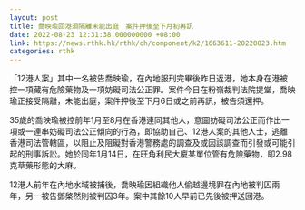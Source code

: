 ```yaml
---
layout: post
title: 喬映瑜回港須隔離未能出庭　案件押後至下月初再訊
date: 2022-08-23 12:31:38.000000000 +08:00
link: https://news.rthk.hk/rthk/ch/component/k2/1663611-20220823.htm
categories: rthk
---
```


「12港人案」其中一名被告喬映瑜，在內地服刑完畢後昨日返港，她本身在港被控一項藏有危險藥物及一項妨礙司法公正罪。案件今日在粉嶺裁判法院提堂，喬映瑜正接受隔離，未能出庭，案件押後至下月6日或之前再訊，被告須還押。

35歲的喬映瑜被控前年1月至8月在香港連同其他人，意圖妨礙司法公正而作出一項或一連串妨礙司法公正傾向的行為，即協助自己、12港人案的其他人士，逃離香港司法管轄區，以阻止及阻礙對香港警務處的調查及或因該調查而引發或可能引起的刑事訴訟。她於同年1月14日，在旺角利民大廈某單位管有危險藥物，即2.98克草藥形態的大麻。

12港人前年在內地水域被捕後，喬映瑜因組織他人偷越邊境罪在內地被判囚兩年，另一被告鄧棨然則被判囚3年。案中其餘10人早前已先後被押送回港。
